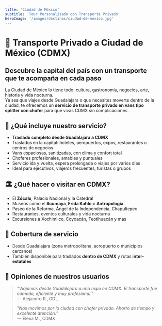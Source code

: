 ```yaml
---
title: 'Ciudad de México'
subtitle: 'Tour Personalizado con Transporte Privado'
heroImage: '/images/destinos/ciudad-de-mexico.jpg'
---
```


<!-- Explora la vibrante Ciudad de México: museos, historia, gastronomía, arquitectura y cultura en cada rincón. Visita lugares icónicos como el Zócalo, Bellas Artes, Coyoacán, Xochimilco o Teotihuacán.

Ofrecemos viajes privados desde Guadalajara o traslados dentro de CDMX. Vive la capital de forma cómoda, segura y personalizada. -->


# 🌆 Transporte Privado a Ciudad de México (CDMX)

## Descubre la capital del país con un transporte que te acompaña en cada paso

La Ciudad de México lo tiene todo: cultura, gastronomía, negocios, arte, historia y vida nocturna.  
Ya sea que viajes desde Guadalajara o que necesites moverte dentro de la ciudad, te ofrecemos un **servicio de transporte privado en vans tipo splitter con chofer** para que vivas CDMX sin complicaciones.


## 🚐 ¿Qué incluye nuestro servicio?

- **Traslado completo desde Guadalajara a CDMX**  
- Traslados en la capital: hoteles, aeropuertos, expos, restaurantes o centros de negocios  
- Vans espaciosas, sanitizadas, con clima y confort total  
- Choferes profesionales, amables y puntuales  
- Servicio ida y vuelta, espera prolongada o viajes por varios días  
- Ideal para ejecutivos, viajeros frecuentes, turistas o grupos


## 🏛️ ¿Qué hacer o visitar en CDMX?

- El **Zócalo**, Palacio Nacional y la Catedral  
- Museos como el **Soumaya**, **Frida Kahlo** o **Antropología**  
- Paseo de la Reforma, Ángel de la Independencia, Chapultepec  
- Restaurantes, eventos culturales y vida nocturna  
- Excursiones a Xochimilco, Coyoacán, Teotihuacán y más


## 📍 Cobertura de servicio

- Desde Guadalajara (zona metropolitana, aeropuerto o municipios cercanos)  
- También disponible para traslados **dentro de CDMX** y rutas **inter-estatales**


## 💬 Opiniones de nuestros usuarios

> "_Viajamos desde Guadalajara a una expo en CDMX. El transporte fue cómodo, eficiente y muy profesional._"  
> — Alejandro R., GDL

> "_Nos movimos por la ciudad con chofer privado. Ahorro de tiempo y excelente atención._"  
> — Elena M., CDMX